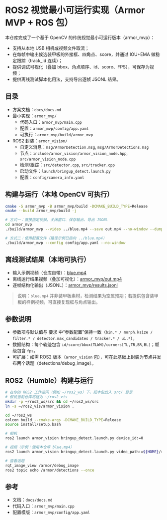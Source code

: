 # ROS2 视觉最小可运行实现（Armor MVP + ROS 包）

本仓库完成了一个基于 OpenCV 的传统视觉最小可运行版本（armor_mvp）：

- 支持从本地 USB 相机或视频文件取流；
- 在每帧中输出候选装甲板的外接框、四角点、score，并通过 IOU+EMA 做稳定跟踪（track_id 连续）；
- 提供调试可视化（叠加 bbox、角点顺序、id、score、FPS），可保存为视频；
- 提供离线测试脚本化用法，支持导出逐帧 JSONL 结果。

## 目录

- 方案文档：`docs/docs.md`
- 最小实现：`armor_mvp/`
  - 代码入口：`armor_mvp/main.cpp`
  - 配置：`armor_mvp/config/app.yaml`
  - 可执行：`armor_mvp/build/armor_mvp`
- ROS2 封装：`armor_vision/`
  - 自定义消息：`msg/ArmorDetection.msg`, `msg/ArmorDetections.msg`
  - 节点：`include/armor_vision/armor_vision_node.hpp`, `src/armor_vision_node.cpp`
  - 检测/跟踪：`src/detector.cpp`, `src/tracker.cpp`
  - 启动文件：`launch/bringup_detect.launch.py`
  - 配置：`config/camera_info.yaml`

## 构建与运行（本地 OpenCV 可执行）

```bash
cmake -S armor_mvp -B armor_mvp/build -DCMAKE_BUILD_TYPE=Release
cmake --build armor_mvp/build -j

# 方式一：直接指定视频，关闭窗口、保存输出、导出 JSONL
cd armor_mvp
./build/armor_mvp --video ../blue.mp4 --save out.mp4 --no-window --dump results.jsonl

# 方式二：使用配置文件（路径示例已指向 ../blue.mp4）
./build/armor_mvp --config config/app.yaml --no-window
```

## 离线测试结果（本地可执行）

- 输入示例视频（仓库自带）：[blue.mp4](blue.mp4)
- 离线运行结果视频（叠加可视化）：[armor_mvp/out.mp4](armor_mvp/out.mp4)
- 逐帧结构化输出（JSONL）：[armor_mvp/results.jsonl](armor_mvp/results.jsonl)

> 说明：`blue.mp4` 并非装甲板素材，检测结果为空属预期；若提供包含装甲板的样例视频，可直接复现框与角点输出。

## 参数说明

- 参数项与默认值与 要求 中“参数配置”保持一致（`bin.* / morph.ksize / filter.* / detector.max_candidates / tracker.* / ui.*`）。
- 数据结构：每个轨迹包含 `id/score/bbox(TLWH)/corners[TL,TR,BR,BL]`；帧级包含 `fps`。
- 可扩展：如需 ROS2 版本（`armor_vision` 包），可在此基础上封装为节点并发布两个话题（detections/debug_image）。

## ROS2（Humble）构建与运行

```bash
# 在你的 ROS2 工作空间（例如 ~/ros2_ws）下，把本包放入 src/ 目录
# 假设当前仓库路径为 ~/ros2_vis
mkdir -p ~/ros2_ws/src && cd ~/ros2_ws/src
ln -s ~/ros2_vis/armor_vision .

cd ~/ros2_ws
colcon build --cmake-args -DCMAKE_BUILD_TYPE=Release
source install/setup.bash

# 相机
ros2 launch armor_vision bringup_detect.launch.py device_id:=0

# 视频（示例：使用本仓库 blue.mp4）
ros2 launch armor_vision bringup_detect.launch.py video_path:=${HOME}/ros2_vis/blue.mp4

# 查看话题
rqt_image_view /armor/debug_image
ros2 topic echo /armor/detections --once
```

## 参考

- 文档：`docs/docs.md`
- 代码入口：`armor_mvp/main.cpp`
- 配置模版：`armor_mvp/config/app.yaml`
